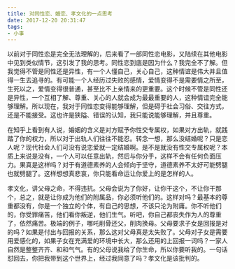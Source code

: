 ```yaml
---
title: 对同性恋、婚恋、孝文化的一点思考
date: 2017-12-20 20:31:47
tags:
- 小事
---
```


以前对于同性恋是完全无法理解的，后来看了一部同性恋电影，又陆续在其他电影中见到类似情节，这引发了我的思考。同性恋到底是因为什么？我完全不了解。但我觉得不管是同性还是异性，有一个人懂自己，关心自己，这种情谊是伟大并且值得一生去追寻的。有可能一个人经历过失败的感情，爱情变得不是需要情之所至，生死以之，爱情变得很普通，甚至比不上亲情来的更重要。这个时候不管是同性还是异性，一个互相了解、尊重、关心的人就会成为最最重要的人，这种情谊完全能够理解。所以现在，我对于同性恋变得能够理解，但是碍于社会习俗、交往方式，还是不能接受。这也许是狭隘、错误的认知，我只能说能够理解，并且尊重。

在知乎上看到有人说，婚姻的含义是对方赋予你性交专属权，如果对方出轨，就践踏了你的权力，所以对于出轨人们往往不能忍。转念一想，那么没结婚呢？只是恋人呢？现代社会人们可没有说恋爱就一定结婚啊。是不是就没有性交专属权呢？本质上来说是没有，一个人可以任意出轨，然后与你分手，这样不会有任何负面压力。果真是这样吗？对于有道德素养的人会倾向于坚守，道德素养不太好可能劈腿也就劈腿了。这样想想真悲哀，你只能看命运让你爱上的是怎样的人。

孝文化，讲父母之命，不得违抗。父母会说为了你好，让你干这个，不让你干那个，总之，就是让你成为他们的附属品，你必须听他们的。这样对吗？最基本的尊重都没有，你是一个独立的个体，有自己的思想，不该只沦为附庸。你不听他们的，你受罪痛苦，他们看你叛逆，他们生气。听吧，你自己都丧失作为人的尊重了，依然痛苦。极端的例子，哪吒削骨还父，削肉换母。父母要求子女是回报是对的吗？如果是付出与回报的关系，那么这对父母真是太失败了。父母对子女是需要用爱感化的，如果子女在充满爱的环境中长大，那么还用的上回报一词吗？一家人自然是整整齐齐、和和气气。有的父母说我给了你生命，所以你要听我的。一句话怼回去，你把我带到这个世界上，经过我同意了吗？孝文化是该批判的。
